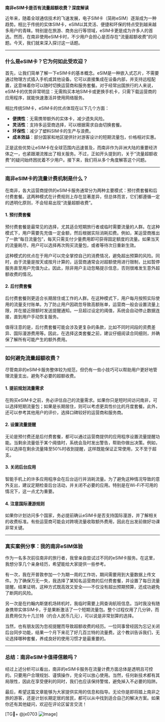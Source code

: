 **南非eSIM卡是否有流量超额收费？深度解读**

近年来，随着全球通信技术的飞速发展，电子SIM卡（简称eSIM）逐渐成为一种趋势。相比于传统的实体SIM卡，eSIM以其灵活、便捷和环保的特点受到越来越多用户的青睐。特别是在旅游、商务出行等领域，eSIM卡更是成为许多人的首选。然而，在南非使用eSIM卡时，不少用户会担心是否存在“流量超额收费”的问题。今天，我们就来深入探讨这一话题。

---

### **什么是eSIM卡？它为何如此受欢迎？**

首先，让我们简单了解一下eSIM卡的基本概念。eSIM是一种嵌入式芯片，不需要通过物理方式插入手机或其他设备。它可以直接集成在设备内部，并支持远程配置，这意味着你可以随时切换运营商和服务套餐。对于经常出国旅行的人来说，eSIM卡的优势非常明显：无需购买本地SIM卡或更换手机卡，只需下载运营商的应用程序，就能快速激活并使用网络服务。

相比传统SIM卡，eSIM卡的优点体现在以下几个方面：
- **便携性**：无需携带额外的实体卡，减少遗失风险。
- **灵活性**：支持多运营商选择，可以根据需求自由切换套餐。
- **环保性**：减少了塑料SIM卡的生产与浪费。
- **成本效益**：部分国家和地区提供针对游客设计的短期流量包，价格相对实惠。

正是这些优势让eSIM卡在全球范围内迅速普及，而南非作为非洲大陆的重要经济体之一，也紧跟潮流推出了相关服务。不过，正如开头提到的，关于“流量超额收费”的疑问始终困扰着不少用户。接下来，我们将从多个角度解答这个问题。

---

### **南非eSIM卡的流量计费机制是什么？**

在南非，各大运营商提供的eSIM卡服务通常分为两种主要模式：预付费套餐和后付费套餐。这两种模式在计费规则上存在显著差异，但总体而言，它们都遵循一定的透明化原则，不会轻易出现“流量超额收费”。

#### **1. 预付费套餐**
预付费套餐是最常见的选择，尤其适合短期旅行者或临时需要流量的人群。在这种模式下，用户需要先充值一定金额，然后根据实际消耗扣费。例如，某运营商推出了一款“每日流量包”，每天只需支付少量费用即可获得固定额度的流量。如果当天的流量耗尽，用户可以选择再次购买流量包，或者等待次日重新生效。

这种模式的优点在于用户可以完全掌控自己的消费情况，避免超出预算的风险。同时，由于流量是按天或按月计算的，运营商通常会对超额使用进行限制，比如暂停服务直至用户充值为止。因此，除非用户主动忽略提示信息，否则很难发生意外超额收费的情况。

#### **2. 后付费套餐**
后付费套餐则更适合长期居住或工作的人群。在这种模式下，用户每月按照实际使用的流量支付账单。为了防止用户因疏忽导致高额账单，运营商一般会设置流量上限，并在接近限额时发送提醒通知。一旦超过设定的阈值，系统会自动停止数据连接，直到用户手动恢复服务。

值得注意的是，后付费套餐可能会涉及更复杂的条款，比如不同时间段的资费差异、国际漫游费用等。因此，在选择这类套餐之前，建议仔细阅读合同细则，并确保了解所有可能产生的额外费用。

---

### **如何避免流量超额收费？**

尽管南非的eSIM卡服务整体较为规范，但仍有一些小技巧可以帮助用户更好地管理流量支出，避免不必要的超额收费。

#### **1. 提前规划流量需求**
在购买eSIM卡之前，务必评估自己的流量需求。如果你只是短时间访问南非，可以选择短期流量包；如果是长期居住，则可以考虑更具性价比的月度套餐。此外，还可以参考其他用户的评价，选择口碑较好的运营商和服务商。

#### **2. 设置流量提醒**
无论是预付费还是后付费套餐，都可以通过运营商提供的应用程序设置流量提醒功能。当剩余流量低于某个阈值时，系统会及时发出警告，帮助你做出决策。例如，可以选择在剩余流量降至50%时收到提醒，这样既能保证正常使用，又不至于超支。

#### **3. 关闭后台应用**
智能手机上的许多应用程序会在后台运行并消耗流量。为了避免这种情况导致的意外支出，建议定期检查后台活动，并关闭不必要的应用。特别是在Wi-Fi不可用的情况下，这一点尤为重要。

#### **4. 注意国际漫游规则**
如果你计划访问多个国家，务必提前确认eSIM卡是否支持国际漫游，并了解相关的收费标准。有些运营商可能会对跨境流量收取额外费用，因此在出发前做好功课非常关键。

---

### **真实案例分享：我的南非eSIM体验**

作为一名多次前往南非的旅行者，我曾亲自尝试过不同的eSIM卡服务。在这里，我想分享几个亲身经历，希望能给大家提供一些参考。

有一次，我在开普敦参加一个为期一周的工作坊，期间需要用到大量数据上传文件。为了确保万无一失，我选择了某知名运营商的后付费套餐，并设置了每日流量提醒。结果证明，这种方式既高效又安全——不仅没有超出预期预算，还成功避免了断网的风险。

另一次是在约翰内斯堡机场转机时，我临时需要上网查询航班信息。当时我没有随身携带实体SIM卡，于是果断激活了一个短期流量包。整个过程仅用了几分钟，而且费用仅为十几兰特（约合人民币几元），可以说是非常划算的选择。

当然，也有朋友因为忽视提醒而导致超额收费的经历。一位同事曾经因为忘记关闭后台同步功能，结果一个月下来花了好几百兰特的流量费。这个教训告诉我们，无论选择哪种套餐，养成良好的使用习惯才是最重要的。

---

### **总结：南非eSIM卡值得信赖吗？**

经过上述分析可以看出，南非的eSIM卡服务在流量计费方面总体是透明且可控的。只要用户合理规划、谨慎操作，完全可以放心使用。当然，任何新技术都有其局限性，因此在享受便利的同时，我们也应该保持警惕，避免掉入不必要的陷阱。

最后，希望这篇文章能够为大家提供实用的信息和指导。无论你是即将踏上南非之旅的游客，还是计划长期定居的居民，都可以从中找到适合自己的解决方案。如果你还有其他疑问，欢迎在评论区留言交流！

[TG💪+ @jx0703 ![Image](https://github.com/user-attachments/assets/dbca1d08-cadb-493c-b0ec-ad6f7a83f270)]